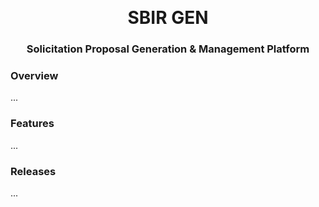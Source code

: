 <a id="readme-top"></a>

<!-- PROJECT LOGO -->
<br />
<div align="center">
  <!-- <a href="https://github.com/genwithai/sbir-gen">
    <img src="images/logo.png" alt="Logo" width="80" height="80">
  </a> -->
  <h1 align="center">SBIR GEN</h3>


### Solicitation Proposal Generation & Management Platform
</div>

### Overview
...

### Features
...

### Releases
...